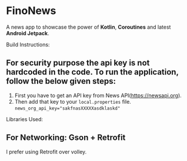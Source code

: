 # FinoNews

A news app to showcase the power of **Kotlin**, **Coroutines**  and latest **Android Jetpack**.

Build Instructions:

## For security purpose the api key is not hardcoded in the code. To run the application, follow the below given steps:

1. First you have to get an API key from News API(https://newsapi.org).
2. Then add that key to your ```local.properties``` file.
```news_org_api_key="sakfnasXXXXXasdklaskd"```

Libraries Used:

## For Networking: Gson + Retrofit

I prefer using Retrofit over volley. 




